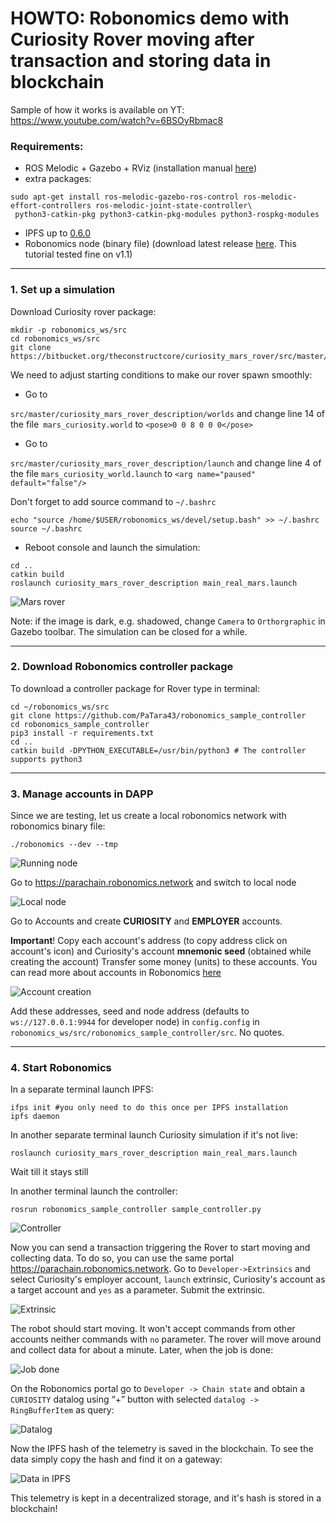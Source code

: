 # HOWTO: Robonomics demo with Curiosity Rover moving after transaction and storing data in blockchain
Sample of how it works is available on YT: https://www.youtube.com/watch?v=6BSOyRbmac8 
### Requirements:
- ROS Melodic + Gazebo + RViz (installation manual [here](http://wiki.ros.org/melodic/Installation))
- extra packages:
```shell
sudo apt-get install ros-melodic-gazebo-ros-control ros-melodic-effort-controllers ros-melodic-joint-state-controller\
 python3-catkin-pkg python3-catkin-pkg-modules python3-rospkg-modules
```
- IPFS up to [0.6.0](https://dist.ipfs.io/go-ipfs/v0.6.0/go-ipfs_v0.6.0_linux-386.tar.gz)
- Robonomics node (binary file) (download latest release [here](https://github.com/airalab/robonomics/releases). This tutorial tested fine on v1.1)

------------

### 1. Set up a simulation
Download Curiosity rover package:
```shell
mkdir -p robonomics_ws/src
cd robonomics_ws/src
git clone https://bitbucket.org/theconstructcore/curiosity_mars_rover/src/master/
```
We need to adjust starting conditions to make our rover spawn smoothly:
- Go to

`src/master/curiosity_mars_rover_description/worlds` and change line 14 of the file` mars_curiosity.world` to 
`<pose>0 0 8 0 0 0</pose>`

- Go to

`src/master/curiosity_mars_rover_description/launch` and change line 4 of the file `mars_curiosity_world.launch` to 
`<arg name="paused" default="false"/>`

Don't forget to add source command to `~/.bashrc`
```
echo "source /home/$USER/robonomics_ws/devel/setup.bash" >> ~/.bashrc
source ~/.bashrc
```

- Reboot console and launch the simulation:

```shell
cd ..
catkin build
roslaunch curiosity_mars_rover_description main_real_mars.launch
```
![Mars rover](./media/rover.png?raw=true "Mars rover")

Note: if the image is dark, e.g. shadowed, change `Camera` to `Orthorgraphic` in Gazebo toolbar.
The simulation can be closed for a while.

------------

### 2. Download Robonomics controller package
To download a controller package for Rover type in terminal:
```shell
cd ~/robonomics_ws/src
git clone https://github.com/PaTara43/robonomics_sample_controller
cd robonomics_sample_controller
pip3 install -r requirements.txt
cd ..
catkin build -DPYTHON_EXECUTABLE=/usr/bin/python3 # The controller supports python3
```

------------

### 3. Manage accounts in DAPP
Since we are testing, let us create a local robonomics network with robonomics binary file:
```shell
./robonomics --dev --tmp
```

![Running node](./media/robonomics.png?raw=true "Running node")


Go to https://parachain.robonomics.network and switch to local node 

![Local node](./media/local-node.png?raw=true "Local node")


Go to Accounts and create **CURIOSITY** and **EMPLOYER** accounts.

**Important**! Copy each account's address (to copy address click on account's icon) and Curiosity's account **mnemonic seed** (obtained while creating the account)
Transfer some money (units) to these accounts. You can read more about accounts in Robonomics [here](https://wiki.robonomics.network/docs/en/create-account-in-dapp/)

![Account creation](./media/account-creation.png?raw=true "Account creation")


Add these addresses, seed and node address (defaults to `ws://127.0.0.1:9944` for developer node) in `config.config` in `robonomics_ws/src/robonomics_sample_controller/src`. No quotes.

------------


### 4. Start Robonomics
In a separate terminal launch IPFS:
```shell
ifps init #you only need to do this once per IPFS installation
ipfs daemon
```

In another separate terminal launch Curiosity simulation if it's not live:
```shell
roslaunch curiosity_mars_rover_description main_real_mars.launch
```
Wait till it stays still

In another terminal launch the controller:
```shell
rosrun robonomics_sample_controller sample_controller.py
```
![Controller](./media/controller.png?raw=true "Controller")


Now you can send a transaction triggering the Rover to start moving and collecting data. To do so, you can use the same portal https://parachain.robonomics.network.
Go to `Developer->Extrinsics` and select Curiosity's employer account, `launch` extrinsic, Curiosity's account as a target account and `yes` as a parameter.
Submit the extrinsic.

![Extrinsic](./media/extrinsic.png?raw=true "Extrinsic")


The robot should start moving. It won't accept commands from other accounts neither commands with `no` parameter. The rover will move around and collect data for about a minute.
Later, when the job is done:

![Job done](./media/job-done.png?raw=true "Job done")


On the Robonomics portal go to `Developer -> Chain state` and obtain a `CURIOSITY` datalog using “+” button with selected `datalog -> RingBufferItem` as query: 

![Datalog](./media/datalog.png?raw=true "Datalog")

Now the IPFS hash of the telemetry is saved in the blockchain. To see the data simply copy the hash and find it on a gateway:

![Data in IPFS](./media/data-in-ipfs.png?raw=true "Data in IPFS")


This telemetry is kept in a decentralized storage, and it's hash is stored in a blockchain!

